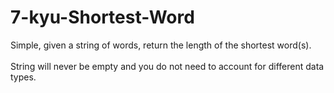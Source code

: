 # 7-kyu-Shortest-Word
Simple, given a string of words, return the length of the shortest word(s).
<br><br>
String will never be empty and you do not need to account for different data types.

